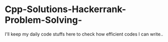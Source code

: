 # Cpp-Solutions-Hackerrank-Problem-Solving-
I'll keep my daily code stuffs here to check how efficient codes I can write..
